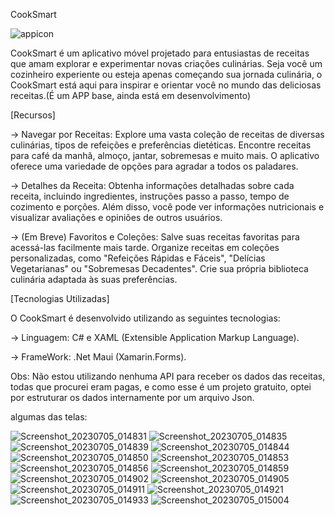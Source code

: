 CookSmart

![appicon](https://github.com/LuigiGabriel51/CookSmart/assets/112506473/cf31bde9-e947-49ab-8a4e-71a8d6c28ae2)



CookSmart é um aplicativo móvel projetado para entusiastas de receitas que amam explorar e experimentar novas criações culinárias. 
Seja você um cozinheiro experiente ou esteja apenas começando sua jornada culinária, o CookSmart está aqui para inspirar e orientar 
você no mundo das deliciosas receitas.(É um APP base, ainda está em desenvolvimento)

[Recursos]

-> Navegar por Receitas: Explore uma vasta coleção de receitas de diversas culinárias, tipos de refeições e preferências dietéticas. 
Encontre receitas para café da manhã, almoço, jantar, sobremesas e muito mais.
O aplicativo oferece uma variedade de opções para agradar a todos os paladares.

-> Detalhes da Receita: Obtenha informações detalhadas sobre cada receita, incluindo ingredientes, instruções passo a passo,
tempo de cozimento e porções. Além disso, você pode ver informações nutricionais e visualizar avaliações e opiniões de outros usuários.

-> (Em Breve) Favoritos e Coleções: Salve suas receitas favoritas para acessá-las facilmente mais tarde. Organize receitas em coleções 
personalizadas, como "Refeições Rápidas e Fáceis", "Delícias Vegetarianas" ou "Sobremesas Decadentes". 
Crie sua própria biblioteca culinária adaptada às suas preferências.

[Tecnologias Utilizadas]

O CookSmart é desenvolvido utilizando as seguintes tecnologias:

->  Linguagem: C# e XAML (Extensible Application Markup Language).

->  FrameWork: .Net Maui (Xamarin.Forms).


Obs: Não estou utilizando nenhuma API para receber os dados das receitas, todas que procurei eram pagas, e como esse é um projeto
gratuito, optei por estruturar os dados internamente por um arquivo Json.

algumas das telas:

![Screenshot_20230705_014831](https://github.com/LuigiGabriel51/CookSmart/assets/112506473/ef2c01e8-3781-4916-975a-3e5002803b1a)
![Screenshot_20230705_014835](https://github.com/LuigiGabriel51/CookSmart/assets/112506473/0bc5631b-6fda-4769-a0c1-2553bf04f5ac)
![Screenshot_20230705_014839](https://github.com/LuigiGabriel51/CookSmart/assets/112506473/870cf5d3-6d4d-4713-b5b0-b0514b051881)
![Screenshot_20230705_014844](https://github.com/LuigiGabriel51/CookSmart/assets/112506473/5ed7f546-35b0-4640-8db7-38924b4a869d)
![Screenshot_20230705_014850](https://github.com/LuigiGabriel51/CookSmart/assets/112506473/58f4a320-350e-4179-b7fa-708cc243cc71)
![Screenshot_20230705_014853](https://github.com/LuigiGabriel51/CookSmart/assets/112506473/8cb1310a-bcd2-4959-96a5-7c3fb525d890)
![Screenshot_20230705_014856](https://github.com/LuigiGabriel51/CookSmart/assets/112506473/905f67fb-de20-4f4d-aa11-da8ba781d7e7)
![Screenshot_20230705_014859](https://github.com/LuigiGabriel51/CookSmart/assets/112506473/1002ad0c-4bfa-4580-a6eb-c93bc2dc0b3a)
![Screenshot_20230705_014902](https://github.com/LuigiGabriel51/CookSmart/assets/112506473/9c774bc6-70da-4736-8622-e5160a70bd24)
![Screenshot_20230705_014905](https://github.com/LuigiGabriel51/CookSmart/assets/112506473/1c651c01-16f6-450c-af6a-4c20605ae222)
![Screenshot_20230705_014911](https://github.com/LuigiGabriel51/CookSmart/assets/112506473/9779a5f0-38c4-4e59-90ea-4bcb7f97e888)
![Screenshot_20230705_014921](https://github.com/LuigiGabriel51/CookSmart/assets/112506473/c4fd4456-a17e-4817-8d12-071e4ab135a0)
![Screenshot_20230705_014933](https://github.com/LuigiGabriel51/CookSmart/assets/112506473/35c8825c-ee4b-4fdd-8997-9f83f1f715e9)
![Screenshot_20230705_015004](https://github.com/LuigiGabriel51/CookSmart/assets/112506473/af9d4e97-a233-49c9-a921-4a5d35ef4d07)


